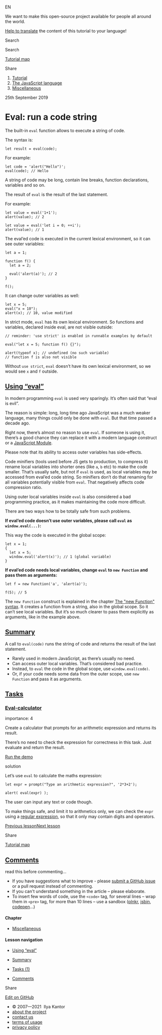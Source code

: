 EN

<!-- -->

We want to make this open-source project available for people all around the world.

[Help to translate](https://javascript.info/translate) the content of this tutorial to your language!

Search

Search

<a href="/tutorial/map" class="map"><span class="map__text">Tutorial map</span></a>

<span class="share-icons__title">Share</span><a href="https://twitter.com/share?url=https%3A%2F%2Fjavascript.info%2Feval" class="share share_tw"></a><a href="https://www.facebook.com/sharer/sharer.php?s=100&amp;p%5Burl%5D=https%3A%2F%2Fjavascript.info%2Feval" class="share share_fb"></a>

1.  <a href="/" class="breadcrumbs__link"><span class="breadcrumbs__hidden-text">Tutorial</span></a>
2.  <span id="breadcrumb-1"><a href="/js" class="breadcrumbs__link"><span>The JavaScript language</span></a></span>
3.  <span id="breadcrumb-2"><a href="/js-misc" class="breadcrumbs__link"><span>Miscellaneous</span></a></span>

25th September 2019

# Eval: run a code string

The built-in `eval` function allows to execute a string of code.

The syntax is:

    let result = eval(code);

For example:

<a href="#" class="toolbar__button toolbar__button_run" title="run"></a>

<a href="#" class="toolbar__button toolbar__button_edit" title="open in sandbox"></a>

    let code = 'alert("Hello")';
    eval(code); // Hello

A string of code may be long, contain line breaks, function declarations, variables and so on.

The result of `eval` is the result of the last statement.

For example:

<a href="#" class="toolbar__button toolbar__button_run" title="run"></a>

<a href="#" class="toolbar__button toolbar__button_edit" title="open in sandbox"></a>

    let value = eval('1+1');
    alert(value); // 2

<a href="#" class="toolbar__button toolbar__button_run" title="run"></a>

<a href="#" class="toolbar__button toolbar__button_edit" title="open in sandbox"></a>

    let value = eval('let i = 0; ++i');
    alert(value); // 1

The eval’ed code is executed in the current lexical environment, so it can see outer variables:

<a href="#" class="toolbar__button toolbar__button_run" title="run"></a>

<a href="#" class="toolbar__button toolbar__button_edit" title="open in sandbox"></a>

    let a = 1;

    function f() {
      let a = 2;

      eval('alert(a)'); // 2
    }

    f();

It can change outer variables as well:

<a href="#" class="toolbar__button toolbar__button_run" title="run"></a>

<a href="#" class="toolbar__button toolbar__button_edit" title="open in sandbox"></a>

    let x = 5;
    eval("x = 10");
    alert(x); // 10, value modified

In strict mode, `eval` has its own lexical environment. So functions and variables, declared inside eval, are not visible outside:

<a href="#" class="toolbar__button toolbar__button_run" title="run"></a>

<a href="#" class="toolbar__button toolbar__button_edit" title="open in sandbox"></a>

    // reminder: 'use strict' is enabled in runnable examples by default

    eval("let x = 5; function f() {}");

    alert(typeof x); // undefined (no such variable)
    // function f is also not visible

Without `use strict`, `eval` doesn’t have its own lexical environment, so we would see `x` and `f` outside.

## <a href="#using-eval" id="using-eval" class="main__anchor">Using “eval”</a>

In modern programming `eval` is used very sparingly. It’s often said that “eval is evil”.

The reason is simple: long, long time ago JavaScript was a much weaker language, many things could only be done with `eval`. But that time passed a decade ago.

Right now, there’s almost no reason to use `eval`. If someone is using it, there’s a good chance they can replace it with a modern language construct or a [JavaScript Module](/modules).

Please note that its ability to access outer variables has side-effects.

Code minifiers (tools used before JS gets to production, to compress it) rename local variables into shorter ones (like `a`, `b` etc) to make the code smaller. That’s usually safe, but not if `eval` is used, as local variables may be accessed from eval’ed code string. So minifiers don’t do that renaming for all variables potentially visible from `eval`. That negatively affects code compression ratio.

Using outer local variables inside `eval` is also considered a bad programming practice, as it makes maintaining the code more difficult.

There are two ways how to be totally safe from such problems.

**If eval’ed code doesn’t use outer variables, please call `eval` as `window.eval(...)`:**

This way the code is executed in the global scope:

<a href="#" class="toolbar__button toolbar__button_run" title="run"></a>

<a href="#" class="toolbar__button toolbar__button_edit" title="open in sandbox"></a>

    let x = 1;
    {
      let x = 5;
      window.eval('alert(x)'); // 1 (global variable)
    }

**If eval’ed code needs local variables, change `eval` to `new Function` and pass them as arguments:**

<a href="#" class="toolbar__button toolbar__button_run" title="run"></a>

<a href="#" class="toolbar__button toolbar__button_edit" title="open in sandbox"></a>

    let f = new Function('a', 'alert(a)');

    f(5); // 5

The `new Function` construct is explained in the chapter [The "new Function" syntax](/new-function). It creates a function from a string, also in the global scope. So it can’t see local variables. But it’s so much clearer to pass them explicitly as arguments, like in the example above.

## <a href="#summary" id="summary" class="main__anchor">Summary</a>

A call to `eval(code)` runs the string of code and returns the result of the last statement.

- Rarely used in modern JavaScript, as there’s usually no need.
- Can access outer local variables. That’s considered bad practice.
- Instead, to `eval` the code in the global scope, use `window.eval(code)`.
- Or, if your code needs some data from the outer scope, use `new Function` and pass it as arguments.

## <a href="#tasks" class="tasks__title-anchor main__anchor main__anchor main__anchor_noicon">Tasks</a>

### <a href="#eval-calculator" id="eval-calculator" class="main__anchor">Eval-calculator</a>

<a href="/task/eval-calculator" class="task__open-link"></a>

<span class="task__importance" title="How important is the task, from 1 to 5">importance: 4</span>

Create a calculator that prompts for an arithmetic expression and returns its result.

There’s no need to check the expression for correctness in this task. Just evaluate and return the result.

[Run the demo](#)

solution

Let’s use `eval` to calculate the maths expression:

<a href="#" class="toolbar__button toolbar__button_run" title="run"></a>

<a href="#" class="toolbar__button toolbar__button_edit" title="open in sandbox"></a>

    let expr = prompt("Type an arithmetic expression?", '2*3+2');

    alert( eval(expr) );

The user can input any text or code though.

To make things safe, and limit it to arithmetics only, we can check the `expr` using a [regular expression](/regular-expressions), so that it only may contain digits and operators.

<a href="/proxy" class="page__nav page__nav_prev"><span class="page__nav-text"><span class="page__nav-text-shortcut"></span></span><span class="page__nav-text-alternate">Previous lesson</span></a><a href="/currying-partials" class="page__nav page__nav_next"><span class="page__nav-text"><span class="page__nav-text-shortcut"></span></span><span class="page__nav-text-alternate">Next lesson</span></a>

<span class="share-icons__title">Share</span><a href="https://twitter.com/share?url=https%3A%2F%2Fjavascript.info%2Feval" class="share share_tw"></a><a href="https://www.facebook.com/sharer/sharer.php?s=100&amp;p%5Burl%5D=https%3A%2F%2Fjavascript.info%2Feval" class="share share_fb"></a>

<a href="/tutorial/map" class="map"><span class="map__text">Tutorial map</span></a>

## <a href="#comments" id="comments">Comments</a>

<span class="comments__read-before-link">read this before commenting…</span>

- If you have suggestions what to improve - please [submit a GitHub issue](https://github.com/javascript-tutorial/en.javascript.info/issues/new) or a pull request instead of commenting.
- If you can't understand something in the article – please elaborate.
- To insert few words of code, use the `<code>` tag, for several lines – wrap them in `<pre>` tag, for more than 10 lines – use a sandbox ([plnkr](https://plnkr.co/edit/?p=preview), [jsbin](https://jsbin.com), [codepen](http://codepen.io)…)

<a href="/tutorial/map" class="map"></a>

#### Chapter

- <a href="/js-misc" class="sidebar__link">Miscellaneous</a>

#### Lesson navigation

- <a href="#using-eval" class="sidebar__link">Using “eval”</a>
- <a href="#summary" class="sidebar__link">Summary</a>

- <a href="#tasks" class="sidebar__link">Tasks (1)</a>
- <a href="#comments" class="sidebar__link">Comments</a>

Share

<a href="https://twitter.com/share?url=https%3A%2F%2Fjavascript.info%2Feval" class="share share_tw sidebar__share"></a><a href="https://www.facebook.com/sharer/sharer.php?s=100&amp;p%5Burl%5D=https%3A%2F%2Fjavascript.info%2Feval" class="share share_fb sidebar__share"></a>

<a href="https://github.com/javascript-tutorial/en.javascript.info/blob/master/1-js/99-js-misc/02-eval" class="sidebar__link">Edit on GitHub</a>

- © 2007—2021  Ilya Kantor
- <a href="/about" class="page-footer__link">about the project</a>
- <a href="/about#contact-us" class="page-footer__link">contact us</a>
- <a href="/terms" class="page-footer__link">terms of usage</a>
- <a href="/privacy" class="page-footer__link">privacy policy</a>
